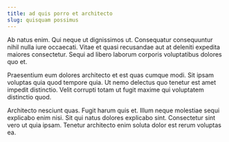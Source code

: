 ```yaml
---
title: ad quis porro et architecto
slug: quisquam possimus
---
```


Ab natus enim. Qui neque ut dignissimos ut. Consequatur consequuntur nihil nulla iure occaecati. Vitae et quasi recusandae aut at deleniti expedita maiores consectetur. Sequi ad libero laborum corporis voluptatibus dolores quo et.

Praesentium eum dolores architecto et est quas cumque modi. Sit ipsam voluptas quia quod tempore quia. Ut nemo delectus quo tenetur est amet impedit distinctio. Velit corrupti totam ut fugit maxime qui voluptatem distinctio quod.

Architecto nesciunt quas. Fugit harum quis et. Illum neque molestiae sequi explicabo enim nisi. Sit qui natus dolores explicabo sint. Consectetur sint vero ut quia ipsam. Tenetur architecto enim soluta dolor est rerum voluptas ea.
